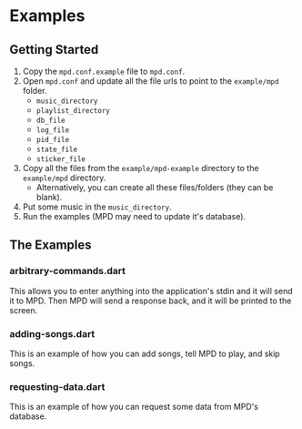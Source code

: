 # Examples

## Getting Started

1. Copy the `mpd.conf.example` file to `mpd.conf`.
2. Open `mpd.conf` and update all the file urls to point to the `example/mpd` folder.
	- `music_directory`
	- `playlist_directory`
	- `db_file`
	- `log_file`
	- `pid_file`
	- `state_file`
	- `sticker_file`
3. Copy all the files from the `example/mpd-example` directory to the `example/mpd` directory.
	- Alternatively, you can create all these files/folders (they can be blank).
4. Put some music in the `music_directory`.
5. Run the examples (MPD may need to update it's database).

## The Examples

### arbitrary-commands.dart

This allows you to enter anything into the application's stdin and it will send it to MPD. Then MPD will send a response back, and it will be printed to the screen.

### adding-songs.dart

This is an example of how you can add songs, tell MPD to play, and skip songs.

### requesting-data.dart

This is an example of how you can request some data from MPD's database.
